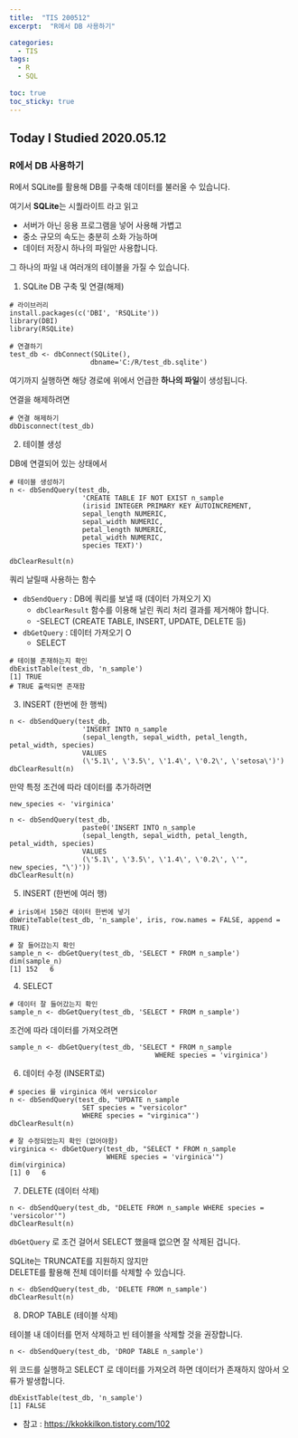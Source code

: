 ```yaml
---
title:  "TIS 200512"
excerpt:  "R에서 DB 사용하기"

categories:
  - TIS
tags:
  - R
  - SQL
  
toc: true
toc_sticky: true
---
```


## Today I Studied 2020.05.12

### R에서 DB 사용하기
R에서 SQLite를 활용해 DB를 구축해 데이터를 불러올 수 있습니다. 

여기서 **SQLite**는 시퀄라이트 라고 읽고 
* 서버가 아닌 응용 프로그램을 넣어 사용해 가볍고 
* 중소 규모의 속도는 충분히 소화 가능하며
* 데이터 저장시 하나의 파일만 사용합니다. 

그 하나의 파일 내 여러개의 테이블을 가질 수 있습니다. 


1. SQLite DB 구축 및 연결(해제)
```
# 라이브러리 
install.packages(c('DBI', 'RSQLite'))
library(DBI)
library(RSQLite)

# 연결하기
test_db <- dbConnect(SQLite(), 
                    dbname='C:/R/test_db.sqlite')
```

여기까지 실행하면 해당 경로에 위에서 언급한 **하나의 파일**이 생성됩니다.

연결을 해제하려면
```
# 연결 해제하기
dbDisconnect(test_db)
```


2. 테이블 생성

DB에 연결되어 있는 상태에서
```
# 테이블 생성하기
n <- dbSendQuery(test_db, 
                  'CREATE TABLE IF NOT EXIST n_sample
                  (irisid INTEGER PRIMARY KEY AUTOINCREMENT,
                  sepal_length NUMERIC,
                  sepal_width NUMERIC,
                  petal_length NUMERIC,
                  petal_width NUMERIC,
                  species TEXT)')

dbClearResult(n)
```

쿼리 날릴때 사용하는 함수 
  * `dbSendQuery` : DB에 쿼리를 보낼 때 (데이터 가져오기 X)
      - `dbClearResult` 함수를 이용해 날린 쿼리 처리 결과를 제거해야 합니다. 
      - -SELECT (CREATE TABLE, INSERT, UPDATE, DELETE 등)
  * `dbGetQuery` : 데이터 가져오기 O
      - SELECT
      
```
# 테이블 존재하는지 확인
dbExistTable(test_db, 'n_sample')
[1] TRUE
# TRUE 출력되면 존재함
```


3. INSERT (한번에 한 행씩)
```
n <- dbSendQuery(test_db,
                  'INSERT INTO n_sample
                  (sepal_length, sepal_width, petal_length, petal_width, species)
                  VALUES
                  (\'5.1\', \'3.5\', \'1.4\', \'0.2\', \'setosa\')')
dbClearResult(n)
```

만약 특정 조건에 따라 데이터를 추가하려면
```
new_species <- 'virginica'

n <- dbSendQuery(test_db,
                  paste0('INSERT INTO n_sample
                  (sepal_length, sepal_width, petal_length, petal_width, species)
                  VALUES
                  (\'5.1\', \'3.5\', \'1.4\', \'0.2\', \'", new_species, "\')'))
dbClearResult(n)
```


5. INSERT (한번에 여러 행)
```
# iris에서 150건 데이터 한번에 넣기
dbWriteTable(test_db, 'n_sample', iris, row.names = FALSE, append = TRUE)

# 잘 들어갔는지 확인
sample_n <- dbGetQuery(test_db, 'SELECT * FROM n_sample')
dim(sample_n)
[1] 152   6
```


4. SELECT
```
# 데이터 잘 들어갔는지 확인
sample_n <- dbGetQuery(test_db, 'SELECT * FROM n_sample')
```

조건에 따라 데이터를 가져오려면
```
sample_n <- dbGetQuery(test_db, 'SELECT * FROM n_sample 
                                    WHERE species = 'virginica')
```


6. 데이터 수정 (INSERT로)
```
# species 를 virginica 에서 versicolor
n <- dbSendQuery(test_db, "UPDATE n_sample 
                  SET species = "versicolor" 
                  WHERE species = "virginica"')
dbClearResult(n)

# 잘 수정되었는지 확인 (없어야함)
virginica <- dbGetQuery(test_db, "SELECT * FROM n_sample 
                        WHERE species = 'virginica'")
dim(virginica)
[1] 0   6
```


7. DELETE (데이터 삭제)
```
n <- dbSendQuery(test_db, "DELETE FROM n_sample WHERE species = 'versicolor'")
dbClearResult(n)
```

`dbGetQuery` 로 조건 걸어서 SELECT 했을때 없으면 잘 삭제된 겁니다. 

SQLite는 TRUNCATE를 지원하지 않지만<br>
DELETE를 활용해 전체 데이터를 삭제할 수 있습니다. 
```
n <- dbSendQuery(test_db, 'DELETE FROM n_sample')
dbClearResult(n)
```


8. DROP TABLE (테이블 삭제)

테이블 내 데이터를 먼저 삭제하고 빈 테이블을 삭제할 것을 권장합니다. 
```
n <- dbSendQuery(test_db, 'DROP TABLE n_sample')
```

위 코드를 실행하고 SELECT 로 데이터를 가져오려 하면 데이터가 존재하지 않아서 오류가 발생합니다. 

```
dbExistTable(test_db, 'n_sample')
[1] FALSE
```



* 참고 : https://kkokkilkon.tistory.com/102
